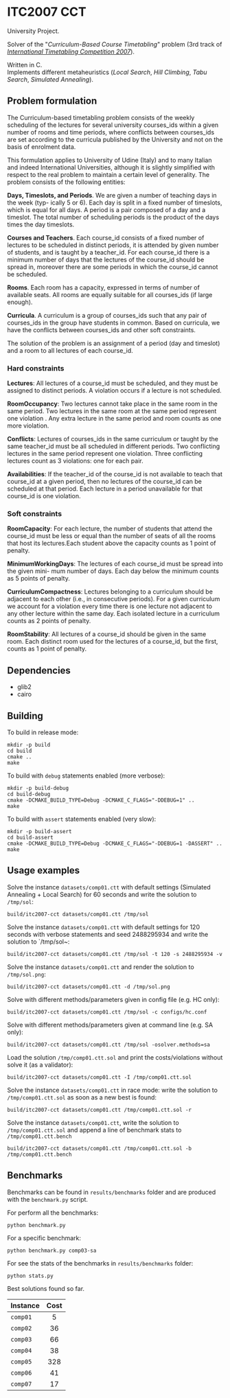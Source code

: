 # ITC2007 CCT

University Project.

Solver of the "*Curriculum-Based Course Timetabling*" problem (3rd track of [*International Timetabling Competition 2007*](http://www.cs.qub.ac.uk/itc2007/)).

Written in C.  
Implements different metaheuristics (*Local Search*, *Hill Climbing*, *Tabu Search*, *Simulated Annealing*).

## Problem formulation

The Curriculum-based timetabling problem consists of the weekly scheduling of the lectures
    for several university courses_ids within a given number of rooms and time periods, where conflicts
    between courses_ids are set according to the curricula published by the University and not on the
    basis of enrolment data.

This formulation applies to University of Udine (Italy) and to many Italian and indeed
    International Universities, although it is slightly simplified with respect to the real problem
    to maintain a certain level of generality.
    The problem consists of the following entities:

**Days, Timeslots, and Periods**. We are given a number of teaching days in the week (typ-
    ically 5 or 6). Each day is split in a fixed number of timeslots, which is equal for all days.
    A period is a pair composed of a day and a timeslot. The total number of scheduling
    periods is the product of the days times the day timeslots.

**Courses and Teachers**. Each course_id consists of a fixed number of lectures to be scheduled
    in distinct periods, it is attended by given number of students, and is taught by a
    teacher_id. For each course_id there is a minimum number of days that the lectures of the
    course_id should be spread in, moreover there are some periods in which the course_id cannot
    be scheduled.

**Rooms**. Each room has a capacity, expressed in terms of number of available seats. All
    rooms are equally suitable for all courses_ids (if large enough).

**Curricula**. A curriculum is a group of courses_ids such that any pair of courses_ids in the group
    have students in common. Based on curricula, we have the conflicts between courses_ids
    and other soft constraints.

The solution of the problem is an assignment of a period (day and timeslot) and a room
    to all lectures of each course_id.

### Hard constraints

**Lectures**: All lectures of a course_id must be scheduled, and they must be assigned to distinct
   periods. A violation occurs if a lecture is not scheduled.

**RoomOccupancy**: Two lectures cannot take place in the same room in the same period.
Two lectures in the same room at the same period represent one violation . Any extra
lecture in the same period and room counts as one more violation.

**Conflicts**: Lectures of courses_ids in the same curriculum or taught by the same teacher_id must be
all scheduled in different periods. Two conflicting lectures in the same period represent
one violation. Three conflicting lectures count as 3 violations: one for each pair.

**Availabilities**: If the teacher_id of the course_id is not available to teach that course_id at a given
period, then no lectures of the course_id can be scheduled at that period. Each lecture in
a period unavailable for that course_id is one violation.

### Soft constraints

**RoomCapacity**: For each lecture, the number of students that attend the course_id must be
       less or equal than the number of seats of all the rooms that host its lectures.Each student
       above the capacity counts as 1 point of penalty.

**MinimumWorkingDays**: The lectures of each course_id must be spread into the given mini-
       mum number of days. Each day below the minimum counts as 5 points of penalty.

**CurriculumCompactness**: Lectures belonging to a curriculum should be adjacent to each
       other (i.e., in consecutive periods). For a given curriculum we account for a violation
       every time there is one lecture not adjacent to any other lecture within the same day.
       Each isolated lecture in a curriculum counts as 2 points of penalty.

**RoomStability**: All lectures of a course_id should be given in the same room. Each distinct
        room used for the lectures of a course_id, but the first, counts as 1 point of penalty.

## Dependencies
* glib2
* cairo

## Building
To build in release mode:
```
mkdir -p build
cd build
cmake ..
make
```

To build with `debug` statements enabled (more verbose):
```
mkdir -p build-debug
cd build-debug
cmake -DCMAKE_BUILD_TYPE=Debug -DCMAKE_C_FLAGS="-DDEBUG=1" ..
make
```

To build with `assert` statements enabled (very slow):
```
mkdir -p build-assert
cd build-assert
cmake -DCMAKE_BUILD_TYPE=Debug -DCMAKE_C_FLAGS="-DDEBUG=1 -DASSERT" ..
make
```


## Usage examples

Solve the instance `datasets/comp01.ctt` with default settings 
(Simulated Annealing + Local Search) for 60 seconds and write 
the solution to `/tmp/sol`:
```
build/itc2007-cct datasets/comp01.ctt /tmp/sol
```

Solve the instance `datasets/comp01.ctt` with default settings for 
120 seconds with verbose statements and seed 2488295934 and write
the solution to `/tmp/sol~:
```
build/itc2007-cct datasets/comp01.ctt /tmp/sol -t 120 -s 2488295934 -v
```

Solve the instance `datasets/comp01.ctt` and render the solution to `/tmp/sol.png`:
```
build/itc2007-cct datasets/comp01.ctt -d /tmp/sol.png
```

Solve with different methods/parameters given in config file (e.g. HC only):
```
build/itc2007-cct datasets/comp01.ctt /tmp/sol -c configs/hc.conf
```

Solve with different methods/parameters given at command line (e.g. SA only):
```
build/itc2007-cct datasets/comp01.ctt /tmp/sol -osolver.methods=sa
```

Load the solution `/tmp/comp01.ctt.sol` and print the costs/violations without solve it (as a validator):
```
build/itc2007-cct datasets/comp01.ctt -I /tmp/comp01.ctt.sol
```

Solve the instance `datasets/comp01.ctt` in race mode: write 
the solution to `/tmp/comp01.ctt.sol` as soon as a new best is found:
```
build/itc2007-cct datasets/comp01.ctt /tmp/comp01.ctt.sol -r
```

Solve the instance `datasets/comp01.ctt`, write the solution to
`/tmp/comp01.ctt.sol` and append a line of benchmark stats to `/tmp/comp01.ctt.bench`
```
build/itc2007-cct datasets/comp01.ctt /tmp/comp01.ctt.sol -b /tmp/comp01.ctt.bench
```

## Benchmarks

Benchmarks can be found in `results/benchmarks` folder and are produced with the `benchmark.py` script.  

For perform all the benchmarks:
```
python benchmark.py
```

For a specific benchmark:
```
python benchmark.py comp03-sa
```

For see the stats of the benchmarks in `results/benchmarks` folder:
```
python stats.py
```

Best solutions found so far.

| Instance    | Cost |
| ----------- |:----:|
| `comp01`    | 5    |
| `comp02`    | 36   |
| `comp03`    | 66   |
| `comp04`    | 38   |
| `comp05`    | 328  |
| `comp06`    | 41   |
| `comp07`    | 17   |